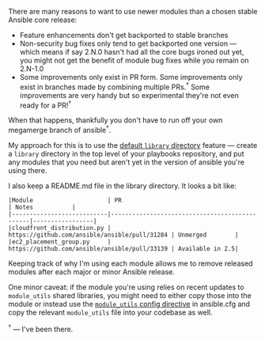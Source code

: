 There are many reasons to want to use newer modules than a chosen
stable Ansible core release:

* Feature enhancements don't get backported to stable branches
* Non-security bug fixes only tend to get backported one version &mdash;
  which means if say 2.N.0 hasn't had all the core bugs ironed out yet,
  you might not get the benefit of module bug fixes while you remain on
  2.N-1.0
* Some improvements only exist in PR form. Some improvements only exist
  in branches made by combining multiple PRs.<sup>&dagger;</sup> Some improvements are very
  handy but so experimental they're not even ready for a PR!<sup>&dagger;</sup>

When that happens, thankfully you don't have to run off your own megamerge
branch of ansible<sup>&dagger;</sup>. 

My approach for this is to use the [default `library`
directory](http://docs.ansible.com/ansible/latest/intro_configuration.html#id119)
feature &mdash;
create a `library` directory in the top level of your playbooks repository,
and put any modules that you need but aren't yet in the version of ansible
you're using there.

I also keep a README.md file in the library directory. It looks a bit like:

```
|Module                     | PR                                            | Notes           |
|---------------------------|-----------------------------------------------|-----------------|
|cloudfront_distribution.py | https://github.com/ansible/ansible/pull/31284 | Unmerged        |
|ec2_placement_group.py     | https://github.com/ansible/ansible/pull/33139 | Available in 2.5|
```

Keeping track of why I'm using each module allows me to remove released modules after each major or minor Ansible release.

One minor caveat: if the module you're using relies on recent updates to
`module_utils` shared libraries, you might need to either copy those into the module or instead use
the [`module_utils` config directive](http://docs.ansible.com/ansible/latest/intro_configuration.html#module-utils)
in ansible.cfg and copy the relevant `module_utils` file into your codebase as well.

<sup>&dagger;</sup> &mdash; I've been there.
